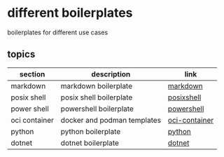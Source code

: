 <!-- omit in toc -->
# different boilerplates

boilerplates for different use cases

<!-- omit in toc -->
## topics

| section | description | link |
|--- |--- |--- |
| markdown | markdown boilerplate | [markdown](markdown/) |
| posix shell | posix shell boilerplate | [posixshell](posix-shell/) |
| power shell | powershell boilerplate | [powershell](power-shell/) |
| oci container | docker and podman templates | [oci-container](oci-container/) |
| python | python boilerplate | [python](python/) |
| dotnet | dotnet boilerplate | [dotnet](dotnet/) |
